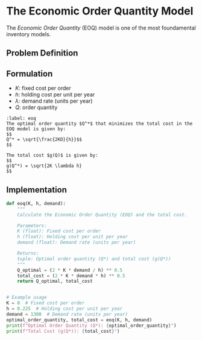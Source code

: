# The Economic Order Quantity Model

The *Economic Order Quantity* (EOQ) model is one of the most foundamental inventory models. 

## Problem Definition

## Formulation

- $K$: fixed cost per order
- $h$: holding cost per unit per year
- $\lambda$: demand rate (units per year)
- $Q$: order quantity

````{prf:theorem} Economic Order Quantity
:label: eoq
The optimal order quantity $Q^*$ that minimizes the total cost in the EOQ model is given by:
$$
Q^* = \sqrt{\frac{2KD}{h}}$$
$$

The total cost $g(Q)$ is given by:
$$
g(Q^*) = \sqrt{2K \lambda h}
$$

````

## Implementation


```python
def eoq(K, h, demand):
    """
    Calculate the Economic Order Quantity (EOQ) and the total cost.

    Parameters:
    K (float): Fixed cost per order
    h (float): Holding cost per unit per year
    demand (float): Demand rate (units per year)

    Returns:
    tuple: Optimal order quantity (Q*) and total cost (g(Q*))
    """
    Q_optimal = (2 * K * demand / h) ** 0.5
    total_cost = (2 * K * demand * h) ** 0.5
    return Q_optimal, total_cost


# Example usage
K = 8  # Fixed cost per order
h = 0.225  # Holding cost per unit per year
demand = 1300  # Demand rate (units per year)
optimal_order_quantity, total_cost = eoq(K, h, demand)
print(f"Optimal Order Quantity (Q*): {optimal_order_quantity}")
print(f"Total Cost (g(Q*)): {total_cost}")
```